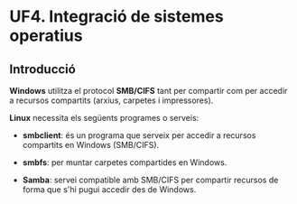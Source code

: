 <!-- notoc -->
# UF4. Integració de sistemes operatius

## Introducció

**Windows** utilitza el protocol **SMB/CIFS** tant per compartir com per accedir a recursos compartits (arxius, carpetes i impressores).

**Linux** necessita els següents programes o serveis:

* **smbclient**: és un programa que serveix per accedir a recursos compartits en Windows (SMB/CIFS).

* **smbfs**: per muntar carpetes compartides en Windows.

* **Samba**: servei compatible amb SMB/CIFS per compartir recursos de forma que s'hi pugui accedir des de Windows.

















